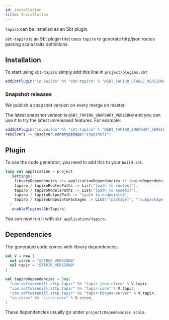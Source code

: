 ```yaml
---
id: installation
title: Installation
---
```


`tapiro` can be installed as an Sbt plugin.

`sbt-tapiro` is an Sbt plugin that uses `tapiro` to generate http/json routes parsing scala traits definitions.

## Installation

To start using `sbt-tapiro` simply add this line in `project/plugins.sbt`

```scala
addSbtPlugin("io.buildo" %% "sbt-tapiro" % "@SBT_TAPIRO_STABLE_VERSION@")
```

### Snapshot releases

We publish a snapshot version on every merge on master.

The latest snapshot version is `@SBT_TAPIRO_SNAPSHOT_VERSION@` and you can use
it to try the latest unreleased features. For example:

```scala
addSbtPlugin("io.buildo" %% "sbt-tapiro" % "@SBT_TAPIRO_SNAPSHOT_VERSION@")
resolvers += Resolver.sonatypeRepo("snapshots")
```

## Plugin

To use the code generator, you need to add this to your `build.sbt`.

```scala
lazy val application = project
  .settings(
    libraryDependencies ++= applicationDependencies ++ tapiroDependencies,
    tapiro / tapiroRoutesPaths := List("[path to routes]"),
    tapiro / tapiroModelsPaths := List("[path to models]"),
    tapiro / tapiroOutputPath := "[path to endpoints]",
    tapiro / tapiroEndpointsPackages := List("[package]", "[subpackage]"),
  )
  .enablePlugins(SbtTapiro)
```

You can now run it with `sbt application/tapiro`.

## Dependencies

The generated code comes with library dependencies.

```scala
val V = new {
  val circe = "@CIRCE_VERSION@"
  val tapir = "@TAPIR_VERSION@"
}

val tapiroDependencies = Seq(
  "com.softwaremill.sttp.tapir" %% "tapir-json-circe" % V.tapir,
  "com.softwaremill.sttp.tapir" %% "tapir-core" % V.tapir,
  "com.softwaremill.sttp.tapir" %% "tapir-http4s-server" % V.tapir,
  "io.circe" %% "circe-core" % V.circe,
)
```

These dependencies usually go under `project/Dependencies.scala`.

